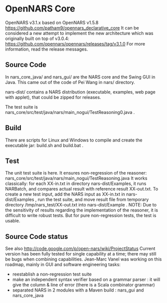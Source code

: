 # OpenNARS Core

OpenNARS v3.1.x based on OpenNARS v1.5.8 <https://github.com/patham9/opennars_declarative_core>
It can be considered a new attempt to implement the new architecture which was originally built on top of v3.0.4: <https://github.com/opennars/opennars/releases/tag/v3.1.0>
For more information, read the release messages.

## Source Code

In nars_core_java/ and nars_gui/ are the NARS core and the Swing GUI in Java. This came out of the code of Pei Wang in nars/ directory.

nars-dist/ contains a NARS distribution (executable, examples, web page with applet), that could be zipped for releases.

The test suite is nars_core/src/test/java/nars/main_nogui/TestReasoning0.java .

## Build

There are scripts for Linux and Windows to compile and create the executable jar:
build.sh and build.bat .

## Test

The unit test suite is here. It ensures non-regression of the reasoner:
nars_core/src/test/java/nars/main_nogui/TestReasoning.java
It works classically: for each  XX-in.txt in directory nars-dist/Examples, it runs NARBatch, and compares actual result with reference result  XX-out.txt.
To create a new test input, add the NARS input as XX-in.txt in nars-dist/Examples , run the test suite, and move result file from temporary directory
/tmp/nars_test/XX-out.txt
into nars-dist/Example .
NOTE:
Due to the sensitivity of results regarding the implementation of the reasoner, it is difficult to write robust tests. But for pure non-regression tests, the test is usable.

## Source Code status

See also <http://code.google.com/p/open-nars/wiki/ProjectStatus>
Current version has been fully tested for single capability at a time; there may still be bugs when combining capabilities.
Jean-Marc Vanel was working on this roadmap, mainly in GUI and software engineering tasks:

- reestablish a non-regression test suite
- make an independent syntax verifier based on a grammar parser : it will give the column & line of error (there is a Scala combinator grammar)
- separated NARS in 2 modules with a Maven build : nars_gui and nars_core_java
